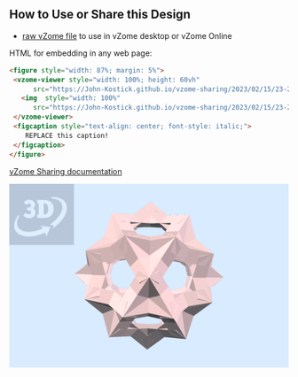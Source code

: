 
## How to Use or Share this Design

 - [raw vZome file](<https://raw.githubusercontent.com/John-Kostick/vzome-sharing/main/2023/02/15/23-24-13-6-Plane-interlinks-2/6-Plane-interlinks-2.vZome>) to use in vZome desktop or vZome Online
 
 HTML for embedding in any web page:
 ```html
<figure style="width: 87%; margin: 5%">
  <vzome-viewer style="width: 100%; height: 60vh"
       src="https://John-Kostick.github.io/vzome-sharing/2023/02/15/23-24-13-6-Plane-interlinks-2/6-Plane-interlinks-2.vZome" >
    <img  style="width: 100%"
       src="https://John-Kostick.github.io/vzome-sharing/2023/02/15/23-24-13-6-Plane-interlinks-2/6-Plane-interlinks-2.png" >
  </vzome-viewer>
  <figcaption style="text-align: center; font-style: italic;">
     REPLACE this caption!
  </figcaption>
</figure>
 ```

[vZome Sharing documentation](https://vzome.github.io/vzome/sharing.html#how-it-works)

![Image](<6-Plane-interlinks-2.png>)

